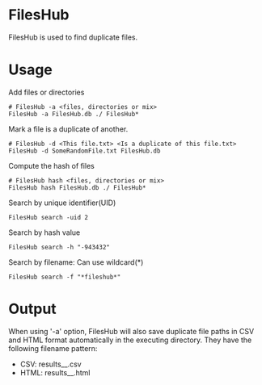 FilesHub
========

FilesHub is used to find duplicate files.

Usage
======

Add files or directories
```
# FilesHub -a <files, directories or mix>
FilesHub -a FilesHub.db ./ FilesHub*
```

Mark a file is a duplicate of another.
```
# FilesHub -d <This file.txt> <Is a duplicate of this file.txt>
FilesHub -d SomeRandomFile.txt FilesHub.db
```

Compute the hash of files
```
# FilesHub hash <files, directories or mix>
FilesHub hash FilesHub.db ./ FilesHub*
```

Search by unique identifier(UID)
```
FilesHub search -uid 2
```

Search by hash value
```
FilesHub search -h "-943432"
```

Search by filename: Can use wildcard(*)
```
FilesHub search -f "*fileshub*"
```

Output
======
When using '-a' option, FilesHub will also save duplicate file paths in CSV and HTML format automatically in the executing directory. They have the following filename pattern:
* CSV: results_<directories>_<timestamp>.csv
* HTML: results_<directories>_<timestamp>.html
